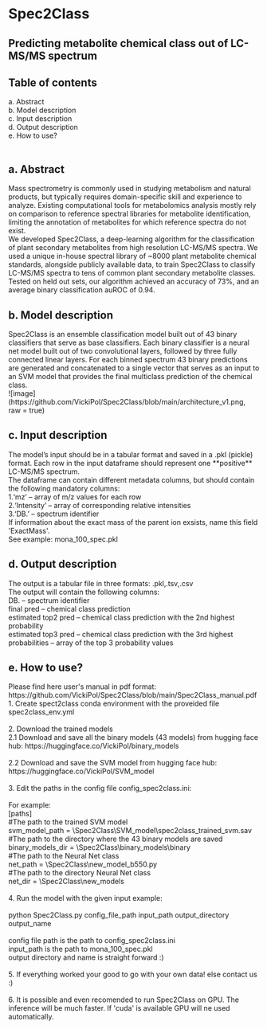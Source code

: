 <h1>Spec2Class</h1>
<h2>Predicting metabolite chemical class out of LC-MS/MS spectrum</h2>

<h2>Table of contents</h2>
a. Abstract<br>
b. Model description<br>
c. Input description<br>
d. Output description<br>
e. How to use?<br>
<br>
<h2>a. Abstract</h2>
Mass spectrometry is commonly used in studying metabolism and natural products, but typically requires domain-specific skill and experience to analyze. Existing computational tools for metabolomics analysis mostly rely on comparison to reference spectral libraries for metabolite identification, limiting the annotation of metabolites for which reference spectra do not exist. <br>
We developed Spec2Class, a deep-learning algorithm for the classification of plant secondary metabolites from high resolution LC-MS/MS spectra. We used a unique in-house spectral library of ~8000 plant metabolite chemical standards, alongside publicly available data, to train Spec2Class to classify LC-MS/MS spectra to tens of common plant secondary metabolite classes. Tested on held out sets, our algorithm achieved an accuracy of 73%, and an average binary classification auROC of 0.94.
<h2>b. Model description</h2>
Spec2Class is an ensemble classification model built out of 43 binary classifiers that serve as base classifiers. Each binary classifier is a neural net model built out of two convolutional layers, followed by three fully connected linear layers. For each binned spectrum 43 binary predictions are generated and concatenated to a single vector that serves as an input to an SVM model that provides the final multiclass prediction of the chemical class.<br>
![image](https://github.com/VickiPol/Spec2Class/blob/main/architecture_v1.png, raw = true)
<h2>c. Input description</h2>
The model’s input should be in a tabular format and saved in a .pkl  (pickle) format. Each row in the input dataframe should represent one **positive** LC-MS/MS spectrum.<br>
The dataframe can contain different metadata columns, but should contain the following mandatory columns:<br>
1.‘mz’ – array of m/z values for each row<br>
2.‘Intensity’ – array of corresponding relative intensities <br>
3.‘DB.’ – spectrum identifier <br>
If information about the exact mass of the parent ion exsists, name this field 'ExactMass'. <br>
See example: mona_100_spec.pkl<br>
<h2>d. Output description</h2>
The output is a tabular file in three formats: .pkl,.tsv,.csv<br>
The output will contain the following columns: <br>
DB. – spectrum identifier <br>
final pred – chemical class prediction <br>
estimated top2 pred – chemical class prediction with the 2nd highest probability<br>
estimated top3 pred – chemical class prediction with the 3rd highest <br>
probabilities – array of the top 3 probability values <br>
<h2>e. How to use?</h2>
Please find here user's manual in pdf format: https://github.com/VickiPol/Spec2Class/blob/main/Spec2Class_manual.pdf<br>
1. Create spect2class conda environment with the proveided file spec2class_env.yml<br>
<br>
2. Download the trained models<br>
  2.1 Download and save all the binary models (43 models) from hugging face hub: https://huggingface.co/VickiPol/binary_models<br>
  <br>
  2.2 Download and save the SVM model from hugging face hub: https://huggingface.co/VickiPol/SVM_model<br>
  <br>
3. Edit the paths in the config file config_spec2class.ini:<br>
<br>
For example:<br>
[paths]<br>
#The path to the trained SVM model<br>
svm_model_path = \Spec2Class\SVM_model\spec2class_trained_svm.sav<br>
#The path to the directory where the 43 binary models are saved<br>
binary_models_dir = \Spec2Class\binary_models\binary<br>
#The path to the Neural Net class<br>
net_path = \Spec2Class\new_model_b550.py<br>
#The path to the directory Neural Net class<br>
net_dir = \Spec2Class\new_models<br>
<br>
4. Run the model with the given input example:<br>
<br>
python Spec2Class.py config_file_path input_path output_directory output_name <br>
<br>
config file path is the path to config_spec2class.ini<br>
input_path is the path to mona_100_spec.pkl<br>
output directory and name is straight forward :)<br>
<br>
5. If everything worked your good to go with your own data! else contact us :)<br>
<br>
6. It is possible and even recomended to run Spec2Class on GPU. The inference will be much faster. If 'cuda' is available GPU will ne used automatically.<br>
<br>
